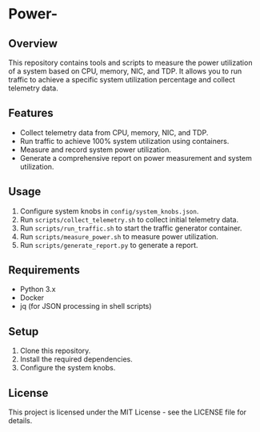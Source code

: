 # Power-

## Overview
This repository contains tools and scripts to measure the power utilization of a system based on CPU, memory, NIC, and TDP. It allows you to run traffic to achieve a specific system utilization percentage and collect telemetry data.

## Features
- Collect telemetry data from CPU, memory, NIC, and TDP.
- Run traffic to achieve 100% system utilization using containers.
- Measure and record system power utilization.
- Generate a comprehensive report on power measurement and system utilization.

## Usage
1. Configure system knobs in `config/system_knobs.json`.
2. Run `scripts/collect_telemetry.sh` to collect initial telemetry data.
3. Run `scripts/run_traffic.sh` to start the traffic generator container.
4. Run `scripts/measure_power.sh` to measure power utilization.
5. Run `scripts/generate_report.py` to generate a report.

## Requirements
- Python 3.x
- Docker
- jq (for JSON processing in shell scripts)

## Setup
1. Clone this repository.
2. Install the required dependencies.
3. Configure the system knobs.

## License
This project is licensed under the MIT License - see the LICENSE file for details.
